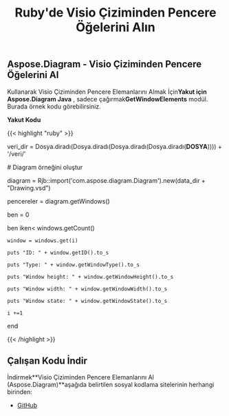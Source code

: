﻿---
title: Ruby'de Visio Çiziminden Pencere Öğelerini Alın
type: docs
weight: 30
url: /tr/java/retrieve-window-elements-from-the-visio-drawing-in-ruby/
---
## **Aspose.Diagram - Visio Çiziminden Pencere Öğelerini Al**
 Kullanarak Visio Çiziminden Pencere Elemanlarını Almak İçin**Yakut için Aspose.Diagram Java** , sadece çağırmak**GetWindowElements** modül. Burada örnek kodu görebilirsiniz.

**Yakut Kodu**

{{< highlight "ruby" >}}

 veri_dir = Dosya.diradı(Dosya.diradı(Dosya.diradı(Dosya.diradı(__DOSYA__)))) + '/veri/'

\# Diagram örneğini oluştur

diagram = Rjb::import('com.aspose.diagram.Diagram').new(data_dir + "Drawing.vsd")

pencereler = diagram.getWindows()

ben = 0

 ben iken< windows.getCount()

    window = windows.get(i)

    puts "ID: " + window.getID().to_s

    puts "Type: " + window.getWindowType().to_s

    puts "Window height: " + window.getWindowHeight().to_s

    puts "Window width: " + window.getWindowWidth().to_s

    puts "Window state: " + window.getWindowState().to_s

    i +=1

end

{{< /highlight >}}
## **Çalışan Kodu İndir**
 İndirmek**Visio Çiziminden Pencere Elemanlarını Al (Aspose.Diagram)**aşağıda belirtilen sosyal kodlama sitelerinin herhangi birinden:

- [GitHub](https://github.com/asposediagram/Aspose.Diagram-for-Java/blob/master/Plugins/Aspose_Diagram_Java_for_Ruby/lib/asposediagramjava/WindowElements/getwindowelements.rb)
